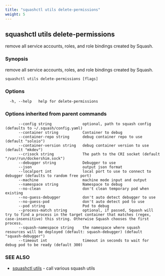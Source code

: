 ```yaml
---
title: "squashctl utils delete-permissions"
weight: 5
---
```

## squashctl utils delete-permissions

remove all service accounts, roles, and role bindings created by Squash.

### Synopsis

remove all service accounts, roles, and role bindings created by Squash.

```
squashctl utils delete-permissions [flags]
```

### Options

```
  -h, --help   help for delete-permissions
```

### Options inherited from parent commands

```
      --config string              optional, path to squash config (defaults to ~/.squash/config.yaml)
      --container string           Container to debug
      --container-repo string      debug container repo to use (default "soloio")
      --container-version string   debug container version to use (default "mkdev")
      --crisock string             The path to the CRI socket (default "/var/run/dockershim.sock")
      --debugger string            Debugger to use
      --json                       output json format
      --localport int              local port to use to connect to debugger (defaults to random free port)
      --machine                    machine mode input and output
      --namespace string           Namespace to debug
      --no-clean                   don't clean temporary pod when existing
      --no-guess-debugger          don't auto detect debugger to use
      --no-guess-pod               don't auto detect pod to use
      --pod string                 Pod to debug
      --process-match string       optional, if passed, Squash will try to find a process in the target container that matches (regex, case-insensitive) this string. Otherwise Squash chooses the first process.
      --squash-namespace string    the namespace where squash resources will be deployed (default: squash-debugger) (default "squash-debugger")
      --timeout int                timeout in seconds to wait for debug pod to be ready (default 300)
```

### SEE ALSO

* [squashctl utils](../squashctl_utils)	 - call various squash utils

